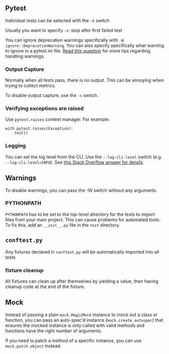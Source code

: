 ## Pytest

Individual tests can be selected with the `-k` switch

Usually you want to specify `-x`: stop after first failed test

You can ignore deprecation warnings specifically with `-W ignore::DeprecationWarning`. You can also specify specifically what warning to ignore in a pytest.ini file.
[Read this question](https://stackoverflow.com/a/53218641/755934) for more tips regarding handling warnings.

### Output Capture

Normally when all tests pass, there is no output.
This can be annoying when trying to collect metrics.

To disable output capture, use the `-s` switch.

### Verifying exceptions are raised

Use `pytest.raises` context manager. For example:

```
with pytest.raises(Exception):
    test()
```

### Logging

You can set the log level from the CLI. Use the `--log-cli-level` switch (e.g. `--log-cli-level=INFO`).
See [this Stack Overflow answer for details](https://stackoverflow.com/a/55451980/755934).

## Warnings

To disable warnings, you can pass the -W switch without any arguments.

### PYTHONPATH

`PYTHONPATH` has to be set to the top-level directory for the tests to import files from your main project. This can cause problems for automated tools. To fix this, add an `__init__.py` file in the `test` directory.

## `conftest.py`

Any fixtures declared in `conftest.py` will be automatically imported into all tests.

### fixture cleanup

All fixtures can clean up after themselves by yielding a value, then having cleanup code at the end of the fixture.

## Mock

Instead of passing a plain `mock.MagicMock` instance to mock out a class or function, you can pass an auto-spec'd instance (`mock.create_autospec`) that ensures the mocked instance is only called with valid methods and functions have the right number of arguments.

If you need to patch a method of a specific instance, you can use `mock.patch.object` instead.

